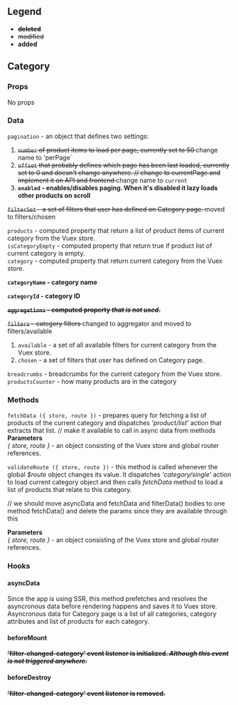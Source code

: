 ## Legend
* <s><b> deleted </b></s>
* <s> modified </s>
* <b> added </b>
## Category

### Props
No props
### Data
`pagination` - an object that defines two settings:
1. <s>`number` of product items to load per page, currently set to 50 </s> change name to 'perPage`
2. <s>`offset` that probably defines which page has been last loaded, currently set to 0 and doesn't change anywhere. // change to currentPage and implement it on API and frontend </s> change name to `current`
4. <b> `enabled` - enables/disables paging. When it's disabled it lazy loads other products on scroll </b>

<s> `filterSet` - a set of filters that user has defined on Category page.  </s> moved to filters/chosen

`products` - computed property that return a list of product items of current category from the Vuex store.  
`isCategoryEmpty` - computed property that return true if product list of current category is empty.  
`category` - computed property that return current category from the Vuex store. 

<b> `categoryName` - category name </b>

<b> `categoryId` - category ID </b>

<b><s> `aggregations` - computed property *that is not used*.  </s></b>

<s>`filters` - category filters </s> changed to aggregator and moved to filters/available
1. `available` - a set of all available filters for current category from the Vuex store.  
2. `chosen` -  a set of filters that user has defined on Category page.  

`breadcrumbs` - breadcrumbs for the current category from the Vuex store.
`productsCounter` - how many products are in the category
### Methods
`fetchData ({ store, route })` - prepares query for fetching a list of products of the current category and dispatches *'product/list'* action that extracts that list.  //  make it available to call in async data from methods
**Parameters**  
*{ store, route }* - an object consisting of the Vuex store and global router references.  

`validateRoute ({ store, route })` - this method is called whenever the global *$route* object changes its value. It dispatches *'category/single'* action to load current category object and then calls *fetchData* method to load a list of products that relate to this category.  



// we should move asyncData and fetchData and filterData() bodies to one method fetchData() and delete the params since they are available through this

**Parameters**  
*{ store, route }* - an object consisting of the Vuex store and global router references.
### Hooks
#### asyncData
Since the app is using SSR, this method prefetches and resolves the asyncronous data before rendering happens and saves it to Vuex store. Asyncronous data for Category page is a list of all categories, category attributes and list of products for each category.


#### beforeMount
<s><b> **'filter-changed-category'** event listener is initialized. *Although this event is not triggered anywhere.* </s></b>
#### beforeDestroy
<s><b> **'filter-changed-category'** event listener is removed. </s></b>
